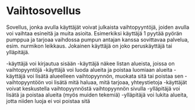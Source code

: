 # Vaihtosovellus
Sovellus, jonka avulla käyttäjät voivat julkaista vaihtopyyntöjä, joiden avulla voi vaihtaa esineitä ja muita asioita.
Esimerkiksi käyttäjä 1 pyytää pyörän pumppua ja tarjoaa vaihdossa pumpun antajan kanssa sovittavaa palvelua, esim. nurmikon leikkaus.
Jokainen käyttäjä on joko peruskäyttäjä tai ylläpitäjä.

-käyttäjä voi kirjautua sisään
-käyttäjä näkee listan alueista, joissa on vaihtopyyntöjä
-käyttäjä voi luoda alueita ja poistaa luomiaan alueita
-käyttäjä voi lisätä alueelleen vaihtopyynnön, muokata sitä tai poistaa sen
-vaihtopyyntöön voi lisätä mitä haluaa, mitä tarjoaa, yhteystietoja
-käyttäjät voivat keskustella vaihtopyynnöstä vaihtopyynnön sivulla
-ylläpitäjä voi lisätä ja poistaa alueita (myös muiden tekemiä)
-ylläpitäjä voi lukita alueita, jotta niiden luoja ei voi poistaa sitä
